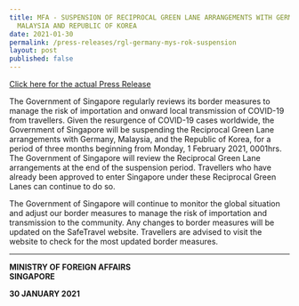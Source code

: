 ```yaml
---
title: MFA - SUSPENSION OF RECIPROCAL GREEN LANE ARRANGEMENTS WITH GERMANY,
  MALAYSIA AND REPUBLIC OF KOREA
date: 2021-01-30
permalink: /press-releases/rgl-germany-mys-rok-suspension
layout: post
published: false
---
```



<a href="https://www.mfa.gov.sg/Newsroom/Press-Statements-Transcripts-and-Photos/2021/01/20210130-RGL-Suspension">Click here for the actual Press Release</a>


The Government of Singapore regularly reviews its border measures to manage the risk of importation and onward local transmission of COVID-19 from travellers. Given the resurgence of COVID-19 cases worldwide, the Government of Singapore will be suspending the Reciprocal Green Lane arrangements with Germany, Malaysia, and the Republic of Korea, for a period of three months beginning from Monday, 1 February 2021, 0001hrs. The Government of Singapore will review the Reciprocal Green Lane arrangements at the end of the suspension period. Travellers who have already been approved to enter Singapore under these Reciprocal Green Lanes can continue to do so. 

The Government of Singapore will continue to monitor the global situation and adjust our border measures to manage the risk of importation and transmission to the community. Any changes to border measures will be updated on the SafeTravel website. Travellers are advised to visit the website to check for the most updated border measures.

---
 
**MINISTRY OF FOREIGN AFFAIRS**<br/>
**SINGAPORE**

**30 JANUARY 2021**
